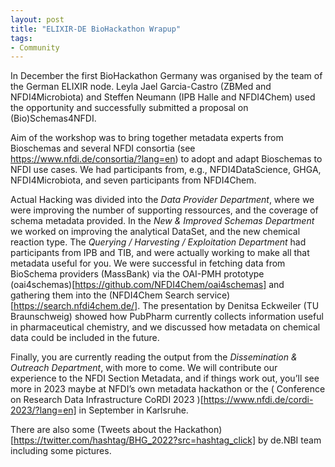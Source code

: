 ```yaml
---
layout: post
title: "ELIXIR-DE BioHackathon Wrapup"
tags:
- Community
---
```

In December the first BioHackathon Germany was organised by the team of the German ELIXIR node. Leyla Jael Garcia-Castro (ZBMed and NFDI4Microbiota) and Steffen Neumann (IPB Halle and NFDI4Chem) used the opportunity and successfully submitted a proposal on (Bio)Schemas4NFDI.

Aim of the workshop was to bring together metadata experts from Bioschemas and several NFDI consortia (see https://www.nfdi.de/consortia/?lang=en) to adopt and adapt Bioschemas to NFDI use cases. We had participants from, e.g., NFDI4DataScience, GHGA, NFDI4Microbiota, and seven participants from NFDI4Chem.

Actual Hacking was divided into the *Data Provider Department*, where we were improving the number of supporting ressources, and the coverage of schema metadata provided. In the *New & Improved Schemas Department* we worked on improving the analytical DataSet, and the new chemical reaction type. The *Querying / Harvesting / Exploitation Department* had participants from IPB and TIB, and were actually working to make all that metadata useful for you. We were successful in fetching data from BioSchema providers (MassBank) via the OAI-PMH prototype (oai4schemas)[https://github.com/NFDI4Chem/oai4schemas] and gathering them into the (NFDI4Chem Search service)[https://search.nfdi4chem.de/]. The presentation by Denitsa Eckweiler (TU Braunschweig) showed how PubPharm currently collects information useful in pharmaceutical chemistry, and we discussed how metadata on chemical data could be included in the future.

Finally, you are currently reading the output from the *Dissemination & Outreach Department*, with more to come. We will contribute our experience to the NFDI Section Metadata, and if things work out, you’ll see more in 2023 maybe at NFDI’s own metadata hackathon or the (
Conference on Research Data Infrastructure CoRDI 2023
)[https://www.nfdi.de/cordi-2023/?lang=en] in September in Karlsruhe.

There are also some (Tweets about the Hackathon)[https://twitter.com/hashtag/BHG_2022?src=hashtag_click] by de.NBI team including some pictures.
